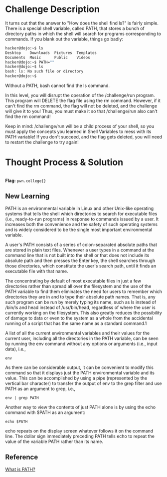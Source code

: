 # Challenge Description
It turns out that the answer to "How does the shell find ls?" is fairly simple. There is a special shell variable, called PATH, that stores a bunch of directory paths in which the shell will search for programs corresponding to commands. If you blank out the variable, things go badly:
```bash
hacker@dojo:~$ ls
Desktop    Downloads  Pictures  Templates
Documents  Music      Public    Videos
hacker@dojo:~$ PATH=""
hacker@dojo:~$ ls
bash: ls: No such file or directory
hacker@dojo:~$
```
Without a PATH, bash cannot find the ls command.

In this level, you will disrupt the operation of the /challenge/run program. This program will DELETE the flag file using the rm command. However, if it can't find the rm command, the flag will not be deleted, and the challenge will give it to you! Thus, you must make it so that /challenge/run also can't find the rm command!

Keep in mind: /challenge/run will be a child process of your shell, so you must apply the concepts you learned in Shell Variables to mess with its PATH variable! If you don't succeed, and the flag gets deleted, you will need to restart the challenge to try again!
# Thought Process & Solution

```bash

```
**Flag:** `pwn.college{}`
## New Learning
PATH is an environmental variable in Linux and other Unix-like operating systems that tells the shell which directories to search for executable files (i.e., ready-to-run programs) in response to commands issued by a user. It increases both the convenience and the safety of such operating systems and is widely considered to be the single most important environmental variable.

A user's PATH consists of a series of colon-separated absolute paths that are stored in plain text files. Whenever a user types in a command at the command line that is not built into the shell or that does not include its absolute path and then presses the Enter key, the shell searches through those directories, which constitute the user's search path, until it finds an executable file with that name.

The concentrating by default of most executable files in just a few directories rather than spread all over the filesystem and the use of the PATH variable to find them eliminates the need for users to remember which directories they are in and to type their absolute path names. That is, any such program can be run by merely typing its name, such as ls instead of /bin/ls and head instead of /usr/bin/head, regardless of where the user is currently working on the filesystem. This also greatly reduces the possibility of damage to data or even to the system as a whole from the accidental running of a script that has the same name as a standard command.1

A list of all the current environmental variables and their values for the current user, including all the directories in the PATH variable, can be seen by running the env command without any options or arguments (i.e., input data), i.e.,

```env```

As there can be considerable output, it can be convenient to modify this command so that it displays just the PATH environmental variable and its value. This can be accomplished by using a pipe (represented by the vertical bar character) to transfer the output of env to the grep filter and use PATH as an argument to grep, i.e.,

```env | grep PATH```

Another way to view the contents of just PATH alone is by using the echo command with $PATH as an argument:

```echo $PATH```

echo repeats on the display screen whatever follows it on the command line. The dollar sign immediately preceding PATH tells echo to repeat the value of the variable PATH rather than its name.
## Reference
[What is PATH?](https://www.linfo.org/path_env_var.html)
